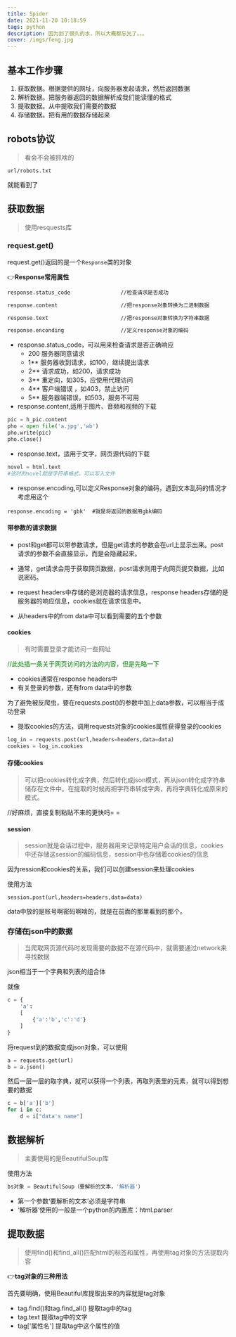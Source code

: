 ```yaml
---
title: Spider
date: 2021-11-20 10:18:59
tags: python
description: 因为划了很久的水，所以大概都忘光了。。。
cover: /imgs/feng.jpg
---
```




## 基本工作步骤

1. 获取数据。根据提供的网址，向服务器发起请求，然后返回数据
2. 解析数据。把服务器返回的数据解析成我们能读懂的格式
3. 提取数据。从中提取我们需要的数据
4. 存储数据。把有用的数据存储起来

## robots协议

> 看会不会被抓啥的

`url/robots.txt`

就能看到了

## 获取数据

>  使用resquests库

### request.get()

request.get()返回的是一个`Response`类的对象

👉**Response常用属性**

```html
response.status_code				//检查请求是否成功

response.content					//把response对象转换为二进制数据

response.text						//把response对象转换为字符串数据

response.enconding				    //定义response对象的编码
```

* response.status_code，可以用来检查请求是否正确响应
  * 200 服务器同意请求
  * 1** 服务器收到请求，如100，继续提出请求
  * 2** 请求成功，如200，请求成功
  * 3** 重定向，如305，应使用代理访问
  * 4** 客户端错误 ，如403，禁止访问
  * 5** 服务器端错误，如503，服务不可用
* response.content,适用于图片、音频和视频的下载

```python
pic = h_pic.content
pho = open file('a.jpg','wb')
pho.write(pic)
pho.close()
```



* response.text，适用于文字，网页源代码的下载

```python
novel = html.text
#这时的novel就是字符串格式，可以写入文件
```

* response.encoding,可以定义Response对象的编码，遇到文本乱码的情况才考虑用这个

`response.encoding = 'gbk'  #就是将返回的数据用gbk编码`

#### 带参数的请求数据

* post和get都可以带参数请求，但是get请求的参数会在url上显示出来。post请求的参数不会直接显示，而是会隐藏起来。

* 通常，get请求会用于获取网页数据，post请求则用于向网页提交数据，比如说密码。

* request headers中存储的是浏览器的请求信息，response headers存储的是服务器的响应信息，cookies就在请求信息中。

* 从headers中的from data中可以看到需要的五个参数

#### cookies

> 有时需要登录才能访问一些网址

<font color='green'>//此处插一条关于网页访问的方法的内容，但是先略一下</font>

* cookies通常在response headers中
* 有关登录的参数，还有from data中的参数

为了避免被反爬虫，要在requests.post()的参数中加上data参数，可以相当于成功登录

* 提取cookies的方法，调用requests对象的cookies属性获得登录的cookies

```python
log_in = requests.post(url,headers=headers,data=data)
cookies = log_in.cookies
```

#### 存储cookies

> 可以把cookies转化成字典，然后转化成json模式，再从json转化成字符串储存在文件中。在提取的时候再把字符串转成字典，再将字典转化成原来的模式。

//好麻烦，直接复制粘贴不来的更快吗= =

#### session

> session就是会话过程中，服务器用来记录特定用户会话的信息，cookies中还存储这session的编码信息，session中也存储着cookies的信息

因为ression和cookies的关系，我们可以创建session来处理cookies

使用方法

```pyt
session.post(url,headers=headers,data=data)
```

data中放的是账号啊密码啊啥的，就是在前面的那里看到的那个。



### 存储在json中的数据

> 当爬取网页源代码时发现需要的数据不在源代码中，就需要通过network来寻找数据

json相当于一个字典和列表的组合体

就像

```python
c = {
    'a':
    [
        {'a':'b','c':'d'}
    ]
}
```

将request到的数据变成json对象，可以使用

```python
a = requests.get(url)
b = a.json()
```

然后一层一层的取字典，就可以获得一个列表，再取列表里的元素，就可以得到想要的数据

```python
c = b['a']['b']
for i in c:
    d = i["data's name"]
```





## 数据解析

> 主要使用的是BeautifulSoup库

使用方法

```python
bs对象 = BeautifulSoup（要解析的文本，'解析器'）
```

* 第一个参数‘要解析的文本’必须是字符串
* ‘解析器’使用的一般是一个python的内置库：html.parser

## 提取数据

> 使用find()和find_all()匹配html的标签和属性，再使用tag对象的方法提取内容

👉**tag对象的三种用法**

首先要明确，使用Beautiful库提取出来的内容就是tag对象

* tag.find()和tag.find_all()       提取tag中的tag
* tag.text                                   提取tag中的文字
* tag['属性名']                           提取tag中这个属性的值

